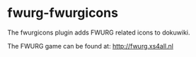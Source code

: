 fwurg-fwurgicons
================

The fwurgicons plugin adds FWURG related icons to dokuwiki.

The FWURG game can be found at: http://fwurg.xs4all.nl
